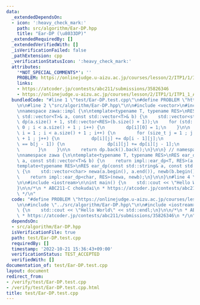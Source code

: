 ```yaml
---
data:
  _extendedDependsOn:
  - icon: ':heavy_check_mark:'
    path: src/algorithm/Ear-DP.hpp
    title: "Ear-DP (\u8033DP)"
  _extendedRequiredBy: []
  _extendedVerifiedWith: []
  _isVerificationFailed: false
  _pathExtension: cpp
  _verificationStatusIcon: ':heavy_check_mark:'
  attributes:
    '*NOT_SPECIAL_COMMENTS*': ''
    PROBLEM: https://onlinejudge.u-aizu.ac.jp/courses/lesson/2/ITP1/1/ITP1_1_A
    links:
    - https://atcoder.jp/contests/abc211/submissions/35826346
    - https://onlinejudge.u-aizu.ac.jp/courses/lesson/2/ITP1/1/ITP1_1_A
  bundledCode: "#line 1 \"test/Ear-DP.test.cpp\"\n#define PROBLEM \"https://onlinejudge.u-aizu.ac.jp/courses/lesson/2/ITP1/1/ITP1_1_A\"\
    \n\n#line 2 \"src/algorithm/Ear-DP.hpp\"\n\n#include <vector>\n#include <string>\n\
    \nnamespace zawa::impl {\n\ntemplate<typename T, typename RES>\nRES ear_dp(const\
    \ std::vector<T>& a, const std::vector<T>& b) {\n    std::vector<std::vector<RES>>\
    \ dp(a.size() + 1, std::vector<RES>(b.size() + 1));\n    for (std::size_t i =\
    \ 0 ; i < a.size() + 1 ; i++) {\n        dp[i][0] = 1;\n    }\n\n    for (size_t\
    \ i = 1 ; i < a.size() + 1 ; i++) {\n        for (size_t j = 1 ; j < b.size()\
    \ + 1 ; j++) {\n            dp[i][j] += dp[i - 1][j];\n            if (a[i - 1]\
    \ == b[j - 1]) {\n                dp[i][j] += dp[i][j - 1];\n            }\n \
    \       }\n    }\n\n    return dp.back().back();\n}\n\n} // namespace zawa::impl\n\
    \nnamespace zawa {\n\ntemplate<typename T, typename RES>\nRES ear_dp(const std::vector<T>&\
    \ a, const std::vector<T>& b) {\n    return impl::ear_dp<T, RES>(a, b);\n}\n\n\
    template<typename RES>\nRES ear_dp(const std::string& a, const std::string& b)\
    \ {\n    std::vector<char> newa(a.begin(), a.end()), newb(b.begin(), b.end());\n\
    \    return impl::ear_dp<char, RES>(newa, newb);\n}\n\n}\n#line 4 \"test/Ear-DP.test.cpp\"\
    \n\n#include <iostream>\n\nint main() {\n    std::cout << \"Hello World\" << std::endl;\n\
    }\n\n/*\n * ABC211-C chokudai\n * https://atcoder.jp/contests/abc211/submissions/35826346\n\
    \ */\n"
  code: "#define PROBLEM \"https://onlinejudge.u-aizu.ac.jp/courses/lesson/2/ITP1/1/ITP1_1_A\"\
    \n\n#include \"../src/algorithm/Ear-DP.hpp\"\n\n#include <iostream>\n\nint main()\
    \ {\n    std::cout << \"Hello World\" << std::endl;\n}\n\n/*\n * ABC211-C chokudai\n\
    \ * https://atcoder.jp/contests/abc211/submissions/35826346\n */\n"
  dependsOn:
  - src/algorithm/Ear-DP.hpp
  isVerificationFile: true
  path: test/Ear-DP.test.cpp
  requiredBy: []
  timestamp: '2022-10-21 15:36:43+09:00'
  verificationStatus: TEST_ACCEPTED
  verifiedWith: []
documentation_of: test/Ear-DP.test.cpp
layout: document
redirect_from:
- /verify/test/Ear-DP.test.cpp
- /verify/test/Ear-DP.test.cpp.html
title: test/Ear-DP.test.cpp
---
```

